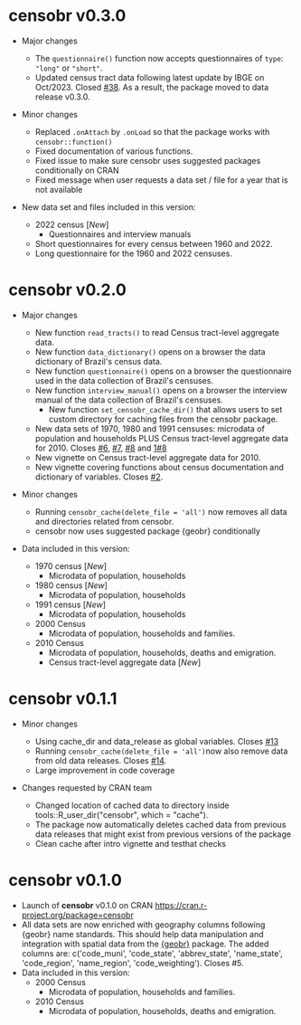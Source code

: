 # censobr v0.3.0

* Major changes
  * The `questionnaire()` function now accepts questionnaires of `type`: `"long"` or `"short"`.
  * Updated census tract data following latest update by IBGE on Oct/2023. Closed [#38](https://github.com/ipeaGIT/censobr/issues/38). As a result, the package moved to data release v0.3.0.

* Minor changes
  * Replaced `.onAttach` by `.onLoad` so that the package works with `censobr::function()`
  * Fixed documentation of various functions.
  * Fixed issue to make sure censobr uses suggested packages conditionally on CRAN
  * Fixed message when user requests a data set / file for a year that is not available

* New data set and files included in this version:
  * 2022 census [*New*]
    * Questionnaires and interview manuals 
  * Short questionnaires for every census between 1960 and 2022.
  * Long questionnaire for the 1960 and 2022 censuses.


# censobr v0.2.0

* Major changes
  * New function `read_tracts()` to read  Census tract-level aggregate data.
  * New function `data_dictionary()` opens on a browser the data dictionary of Brazil's census data.
  * New function `questionnaire()` opens on a browser the questionnaire used in the data collection of Brazil's censuses.
  * New function `interview_manual()` opens on a browser the interview manual of the data collection of Brazil's censuses.
    * New function `set_censobr_cache_dir()` that allows users to set custom directory for caching files from the censobr package.
  * New data sets of 1970, 1980 and 1991 censuses: microdata of population and households PLUS Census tract-level aggregate data for 2010. Closes [#6](https://github.com/ipeaGIT/censobr/issues/6), [#7](https://github.com/ipeaGIT/censobr/issues/7), [#8](https://github.com/ipeaGIT/censobr/issues/8) and [1#8](https://github.com/ipeaGIT/censobr/issues/18) 
  * New vignette on Census tract-level aggregate data for 2010.
  * New vignette covering functions about census documentation and dictionary of variables. Closes [#2](https://github.com/ipeaGIT/censobr/issues/2).

* Minor changes
  * Running `censobr_cache(delete_file = 'all')` now removes all data and directories related from censobr.
  * censobr now uses suggested package {geobr} conditionally

* Data included in this version:
  * 1970 census [*New*]
    * Microdata of population, households 
  * 1980 census [*New*]
    * Microdata of population, households 
  * 1991 census [*New*]
    * Microdata of population, households 
  * 2000 Census
    * Microdata of population, households and families.
  * 2010 Census
    * Microdata of population, households, deaths and emigration.
    * Census tract-level aggregate data  [*New*]



# censobr v0.1.1

* Minor changes
  * Using cache_dir and data_release as global variables. Closes [#13](https://github.com/ipeaGIT/censobr/issues/13)
  * Running `censobr_cache(delete_file = 'all')`now also remove data from old data releases. Closes [#14](https://github.com/ipeaGIT/censobr/issues/14).
  * Large improvement in code coverage 

* Changes requested by CRAN team
  * Changed location of cached data to directory inside tools::R_user_dir("censobr", which = "cache"). 
  * The package now automatically deletes cached data from previous data releases that might exist from previous versions of the package
  * Clean cache after intro vignette and testhat checks

# censobr v0.1.0

* Launch of **censobr** v0.1.0 on CRAN https://cran.r-project.org/package=censobr
* All data sets are now enriched with geography columns following {geobr} name standards. This should help data manipulation and integration with spatial data from the [{geobr}](https://github.com/ipeaGIT/geobr) package. The added columns are: c('code_muni', 'code_state', 'abbrev_state', 'name_state', 'code_region', 'name_region', 'code_weighting'). Closes #5.
* Data included in this version:
  * 2000 Census
    * Microdata of population, households and families.
  * 2010 Census
    * Microdata of population, households, deaths and emigration.
